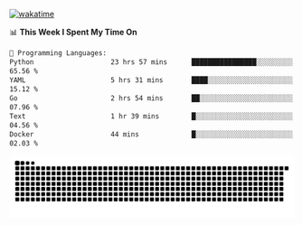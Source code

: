 [![wakatime](https://wakatime.com/badge/user/384f91c6-4eee-411f-8f3b-1b691f58a544.svg)](https://wakatime.com/@384f91c6-4eee-411f-8f3b-1b691f58a544)

<!--START_SECTION:waka-->
📊 **This Week I Spent My Time On** 

```text
💬 Programming Languages: 
Python                   23 hrs 57 mins      ████████████████░░░░░░░░░   65.56 % 
YAML                     5 hrs 31 mins       ████░░░░░░░░░░░░░░░░░░░░░   15.12 % 
Go                       2 hrs 54 mins       ██░░░░░░░░░░░░░░░░░░░░░░░   07.96 % 
Text                     1 hr 39 mins        █░░░░░░░░░░░░░░░░░░░░░░░░   04.56 % 
Docker                   44 mins             █░░░░░░░░░░░░░░░░░░░░░░░░   02.03 % 
```


<!--END_SECTION:waka-->

<picture>
  <source media="(prefers-color-scheme: dark)" srcset="https://raw.githubusercontent.com/fuwx295/fuwx295/output/github-contribution-grid-snake-dark.svg">
  <source media="(prefers-color-scheme: light)" srcset="https://raw.githubusercontent.com/fuwx295/fuwx295/output/github-contribution-grid-snake.svg">
  <img alt="github contribution grid snake animation" src="https://raw.githubusercontent.com/fuwx295/fuwx295/output/github-contribution-grid-snake.svg">
</picture>
